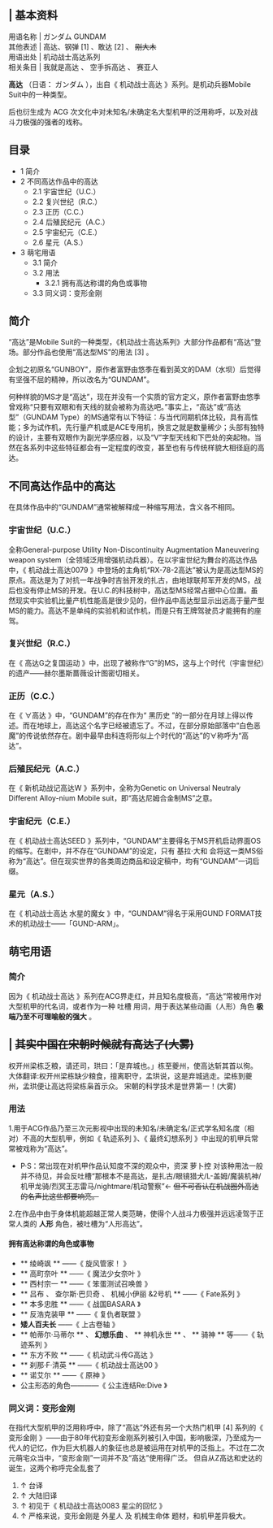 |  **基本资料**  
---  
用语名称  |  ガンダム  GUNDAM   
其他表述  |  高达、钢弹  [1]  、敢达  [2]  、 ~~刚大木~~  
用语出处  |  机动战士高达系列   
相关条目  |  我就是高达  、  空手拆高达  、  赛亚人   
  
**高达** （日语：  ガンダム  ），出自《  机动战士高达  》系列。是机动兵器Mobile Suit中的一种类型。

后也衍生成为  ACG  次文化中对未知名/未确定名大型机甲的泛用称呼，以及对战斗力极强的强者的戏称。

##  目录

  * 1  简介 
  * 2  不同高达作品中的高达 
    * 2.1  宇宙世纪（U.C.） 
    * 2.2  复兴世纪（R.C.） 
    * 2.3  正历（C.C.） 
    * 2.4  后殖民纪元（A.C.） 
    * 2.5  宇宙纪元（C.E.） 
    * 2.6  星元（A.S.） 
  * 3  萌宅用语 
    * 3.1  简介 
    * 3.2  用法 
      * 3.2.1  拥有高达称谓的角色或事物 
    * 3.3  同义词：变形金刚 

##  简介

“高达”是Mobile Suit的一种类型，《机动战士高达系列》大部分作品都有“高达”登场。部分作品也使用“高达型MS”的用法  [3]  。

企划之初原名“GUNBOY"，原作者富野由悠季在看到英文的DAM（水坝）后觉得有坚强不屈的精神，所以改名为“GUNDAM”。

何种样貌的MS才是“高达”，现在并没有一个实质的官方定义，原作者富野由悠季曾戏称“只要有双眼和有天线的就会被称为高达吧。”事实上，“高达”或“高达型”（GUNDAM
Type）的MS通常有以下特征：与当代同期机体比较，具有高性能；多为试作机，先行量产机或是ACE专用机，换言之就是数量稀少；头部有独特的设计，主要有双眼作为副光学感应器，以及“V”字型天线和下巴处的突起物。当然在各系列中这些特征都会有一定程度的改变，甚至也有与传统样貌大相径庭的高达。

##  不同高达作品中的高达

在具体作品中的“GUNDAM”通常被解释成一种缩写用法，含义各不相同。

###  宇宙世纪（U.C.）

全称General-purpose Utility Non-Discontinuity Augmentation Maneuvering weapon
system（全领域泛用增强机动兵器）。在以宇宙世纪为舞台的高达作品中，《  机动战士高达0079
》中登场的主角机“RX-78-2高达”被认为是高达型MS的原点。高达是为了对抗一年战争时吉翁开发的扎古，由地球联邦军开发的MS，战后也没有停止MS的开发。在U.C.的科技树中，高达型MS经常占据中心位置。虽然现实中实验机比量产机性能高是很少见的，但作品中高达型显示出远高于量产型MS的能力。高达不是单纯的实验机和试作机，而是只有王牌驾驶员才能拥有的座驾。

###  复兴世纪（R.C.）

在《  高达G之复国运动  》中，出现了被称作“G”的MS，这与上个时代（宇宙世纪）的遗产——赫尔墨斯蔷薇设计图密切相关。

###  正历（C.C.）

在《  ∀高达  》中，“GUNDAM”的存在作为“  黑历史
”的一部分在月球上得以传述。而在地球上，高达这个名字已经被遗忘了。不过，在部分原始部落中“白色恶魔”的传说依然存在。剧中最早由科连将形似上个时代的“高达”的∀称呼为“高达”。

###  后殖民纪元（A.C.）

在《  新机动战记高达W  》系列中，全称为Genetic on Universal Neutraly Different Alloy-nium
Mobile suit，即“高达尼姆合金制MS”之意。

###  宇宙纪元（C.E.）

在《  机动战士高达SEED  》系列中，“GUNDAM”主要得名于MS开机启动界面OS的缩写。在剧中，并不存在“GUNDAM”的设定，只有  基拉·大和
会将这一类MS俗称为“高达”。但在现实世界的各类周边商品和设定稿中，均有“GUNDAM”一词后缀。

###  星元（A.S.）

在《  机动战士高达 水星的魔女  》中，“GUNDAM”得名于采用GUND FORMAT技术的机动战士——「GUND-ARM」。

##  萌宅用语

###  简介

因为《  机动战士高达  》系列在ACG界走红，并且知名度极高，“高达”常被用作对大型机甲的代名词，或者作为一种  吐槽
用词，用于表达某些动画（人形）角色 **极端乃至不可理喻般的强大** 。

|  ~~其实中国在宋朝时候就有高达了(大雾)~~  
---  
权开州梁栋乏粮，请还司，珙曰：「是弃城也。」栋至夔州，使高达斩其首以徇。
大体翻译:权开州梁栋缺少粮食，擅离职守，孟珙说，这是弃城逃走。梁栋到夔州，孟珙便让高达将梁栋枭首示众。  宋朝的科学技术是世界第一！(大雾)  </br>  
  
###  用法

1.用于ACG作品乃至三次元影视中出现的未知名/未确定名/正式学名知名度（相对）不高的大型机甲，例如《  轨迹系列  》、《  最终幻想系列
》中出现的机甲兵常常被戏称为“高达”。

  * P·S：常出现在对机甲作品认知度不深的观众中，资深  萝卜控  对该种用法一般并不待见，并会反吐槽“那根本不是高达，是扎古/眼镜猎犬/L-盖姆/魔装机神/机甲龙骑/烈冥王志雷马/nightmare/机动警察”← ~~但不可否认在机战圈外高达的名声比这些都要响亮。~~

2.在作品中由于身体机能超越正常人类范畴，使得个人战斗力极强并远远凌驾于正常人类的 **人形** 角色，被吐槽为“人形高达”。

####  拥有高达称谓的角色或事物

  * ** 绫崎飒  ** ——《  旋风管家！  》 
  * ** 高町奈叶  ** ——《  魔法少女奈叶  》 
  * ** 西村宗一  ** ——《  笨蛋测试召唤兽  》 
  * ** 吕布  、  查尔斯·巴贝奇  、  机械小伊丽  &2号机 ** ——《  Fate系列  》 
  * ** 本多忠胜  ** ——《  战国BASARA  》 
  * ** 反浩克装甲  ** ——《  复仇者联盟  》 
  * **矮人百夫长** ——《  上古卷轴  》 
  * ** 帕蒂尔·马蒂尔  ** 、 **幻想乐曲** 、 ** 神机永世  ** 、 ** 骑神  ** 等——《  轨迹系列  》 
  * ** 东方不败  ** ——《  机动武斗传G高达  》 
  * ** 刹那·F·清英  ** ——《  机动战士高达00  》 
  * ** 诺艾尔  ** ——《  原神  》 
  * 公主形态的角色————《  公主连结Re:Dive  》 

###  同义词：变形金刚

在指代大型机甲的泛用称呼中，除了“高达”外还有另一个大热门机甲  [4]  系列的《  变形金刚
》——由于80年代初变形金刚系列被引入中国，影响极深，乃至成为一代人的记忆，作为巨大机器人的象征也总是被运用在对机甲的泛指上。不过在二次元萌宅众当中，“变形金刚”一词并不及“高达”使用得广泛。
但自从Z高达和史达的诞生，这两个称呼完全乱套了

  1. ↑  台译 
  2. ↑  大陆旧译 
  3. ↑  初见于《  机动战士高达0083 星尘的回忆  》 
  4. ↑  严格来说，变形金刚是  外星人  及  机械生命体  题材，和机甲差异极大。 


